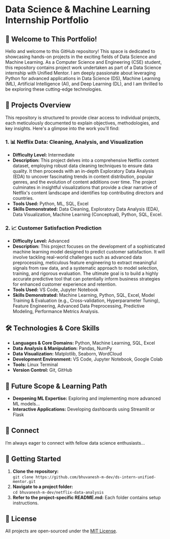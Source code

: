 # Data Science & Machine Learning Internship Portfolio

## 🌟 Welcome to This Portfolio!

Hello and welcome to this GitHub repository! This space is dedicated to showcasing hands-on projects in the exciting fields of Data Science and Machine Learning. As a Computer Science and Engineering (CSE) student, this repository contains project work undertaken as part of a Data Science internship with Unified Mentor. I am deeply passionate about leveraging Python for advanced applications in Data Science (DS), Machine Learning (ML), Artificial Intelligence (AI), and Deep Learning (DL), and I am thrilled to be exploring these cutting-edge technologies.



## 📁 Projects Overview

This repository is structured to provide clear access to individual projects, each meticulously documented to explain objectives, methodologies, and key insights. Here's a glimpse into the work you'll find:

### 1. 📊 Netflix Data: Cleaning, Analysis, and Visualization

- **Difficulty Level:** Intermediate  
- **Description:** This project delves into a comprehensive Netflix content dataset, employing robust data cleaning techniques to ensure data quality. It then proceeds with an in-depth Exploratory Data Analysis (EDA) to uncover fascinating trends in content distribution, popular genres, and the evolution of content additions over time. The project culminates in insightful visualizations that provide a clear narrative of Netflix's content landscape and identifies top contributing directors and countries. 
- **Tools Used:** Python, ML, SQL, Excel  
- **Skills Demonstrated:** Data Cleaning, Exploratory Data Analysis (EDA), Data Visualization, Machine Learning (Conceptual), Python, SQL, Excel.

### 2. 📈 Customer Satisfaction Prediction

- **Difficulty Level:** Advanced  
- **Description:** This project focuses on the development of a sophisticated machine learning model designed to predict customer satisfaction. It will involve tackling real-world challenges such as advanced data preprocessing, meticulous feature engineering to extract meaningful signals from raw data, and a systematic approach to model selection, training, and rigorous evaluation. The ultimate goal is to build a highly accurate predictive tool that can potentially inform business strategies for enhanced customer experience and retention. 
- **Tools Used:** VS Code, Jupyter Notebook  
- **Skills Demonstrated:** Machine Learning, Python, SQL, Excel, Model Training & Evaluation (e.g., Cross-validation, Hyperparameter Tuning), Feature Engineering, Advanced Data Preprocessing, Predictive Modeling, Performance Metrics Analysis. 

## 🛠️ Technologies & Core Skills

- **Languages & Core Domains:** Python, Machine Learning, SQL, Excel  
- **Data Analysis & Manipulation:** Pandas, NumPy  
- **Data Visualization:** Matplotlib, Seaborn, WordCloud  
- **Development Environment:** VS Code, Jupyter Notebook, Google Colab  
- **Tools:** Linux Terminal  
- **Version Control:** Git, GitHub  

## 🚀 Future Scope & Learning Path

- **Deepening ML Expertise:** Exploring and implementing more advanced ML models...  
- **Interactive Applications:** Developing dashboards using Streamlit or Flask  

## 🤝 Connect

I’m always eager to connect with fellow data science enthusiasts...

## 🚀 Getting Started

1. **Clone the repository:**  
   `git clone https://github.com/bhuvanesh-m-dev/ds-intern-unified-mentor.git`
2. **Navigate to a project folder:**  
   `cd bhuvanesh-m-dev/netflix-data-analysis`
3. **Refer to the project-specific README.md:** Each folder contains setup instructions.

## 📰 License

All projects are open-sourced under the [MIT License](https://opensource.org/licenses/MIT).
